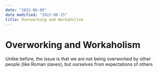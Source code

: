 ```yaml
---
date: "2022-06-09"
date modified: "2022-06-15"
title: Overworking and Workaholism
---
```


# Overworking and Workaholism
Unlike before, the issue is that we are not being overworked by other people (like Roman slaves), but ourselves from expectations of others
